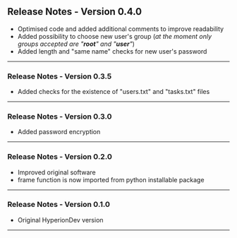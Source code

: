 #

## Release Notes - Version 0.4.0

- Optimised code and added additional comments to improve readability
- Added possibility to choose new user's group (_at the moment only groups accepted are "**root**" and "**user**"_)
- Added length and "same name" checks for new user's password

___

### Release Notes - Version 0.3.5

- Added checks for the existence of "users.txt" and "tasks.txt" files

___

### Release Notes - Version 0.3.0

- Added password encryption

___

### Release Notes - Version 0.2.0

- Improved original software
- frame function is now imported from python installable package

___

### Release Notes - Version 0.1.0

- Original HyperionDev version

___